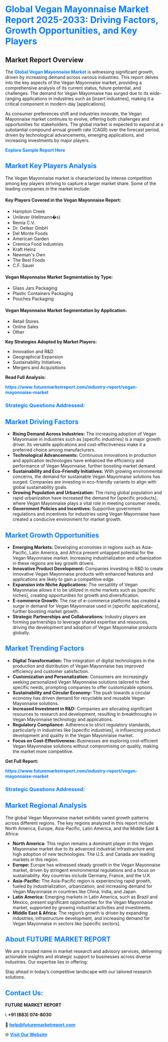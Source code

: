 <h1 style="color: #007BFF;">Global Vegan Mayonnaise Market Report 2025-2033: Driving Factors, Growth Opportunities, and Key Players</h1>

<section id="overview">
<h2>Market Report Overview</h2>
<p>The <a href="https://www.futuremarketreport.com/industry-report/vegan-mayonnaise-market" style="color: #007BFF; text-decoration: none;"><strong>Global Vegan Mayonnaise Market</strong></a> is witnessing significant growth, driven by increasing demand across various industries. This report delves into the key aspects of the Vegan Mayonnaise market, providing a comprehensive analysis of its current status, future potential, and challenges. The demand for Vegan Mayonnaise has surged due to its wide-ranging applications in industries such as [insert industries], making it a critical component in modern-day [applications].</p>
<p>As consumer preferences shift and industries innovate, the Vegan Mayonnaise market continues to evolve, offering both challenges and opportunities for stakeholders. The global market is expected to expand at a substantial compound annual growth rate (CAGR) over the forecast period, driven by technological advancements, emerging applications, and increasing investments by major players.</p>
</section>

<section id="overview">
<p><a href="https://www.futuremarketreport.com/request-sample/reportId=43165" style="color: #007BFF; text-decoration: none;"><strong>Explore Sample Report Here</strong></a></p>
</section>

<section id="key-players">
<h2 style="color: #007BFF;">Market Key Players Analysis</h2>
<p>The Vegan Mayonnaise market is characterized by intense competition among key players striving to capture a larger market share. Some of the leading companies in the market include:</p>
<h4>Key Players Covered in the Vegan Mayonnaise Report:</h4>
<ul><li>Hampton Creek</li><li>Unilever (Hellmann�s)</li><li>Remia C.V.</li><li>Dr. Oetker GmbH</li><li>Del Monte Foods</li><li>American Garden</li><li>Cremica Food Industries</li><li>Kraft Heinz</li><li>Newman&#039;s Own</li><li>The Best Foods</li><li>C.F. Sauer</li></ul>
<h4>Vegan Mayonnaise Market Segmentation by Type:</h4>
<ul><li>Glass Jars Packaging</li><li>Plastic Containers Packaging</li><li>Pouches Packaging</li></ul>

<h4>Vegan Mayonnaise Market Segmentation by Application:</h4>
<ul><li>Retail Stores</li><li>Online Sales</li><li>Other</li></ul>
<p><strong>Key Strategies Adopted by Market Players:</strong></p>
<ul>
<li>Innovation and R&D</li>
<li>Geographical Expansion</li>
<li>Sustainability Initiatives</li>
<li>Mergers and Acquisitions</li>
</ul>
</section>

<section>
<p><strong>Read Full Analysis: </strong></p><a href="https://www.futuremarketreport.com/industry-report/vegan-mayonnaise-market" style="color: #007BFF; text-decoration: none;"><strong>https://www.futuremarketreport.com/industry-report/vegan-mayonnaise-market</strong></a>
<h3 style="color: #007BFF;">Strategic Questions Addressed:</h3>
</section>

<section id="driving-factors">
<h2 style="color: #007BFF;">Market Driving Factors</h2>
<ul>
<li><strong>Rising Demand Across Industries:</strong> The increasing adoption of Vegan Mayonnaise in industries such as [specific industries] is a major growth driver. Its versatile applications and cost-effectiveness make it a preferred choice among manufacturers.</li>
<li><strong>Technological Advancements:</strong> Continuous innovations in production and application technologies have enhanced the efficiency and performance of Vegan Mayonnaise, further boosting market demand.</li>
<li><strong>Sustainability and Eco-Friendly Initiatives:</strong> With growing environmental concerns, the demand for sustainable Vegan Mayonnaise solutions has surged. Companies are investing in eco-friendly variants to align with global sustainability goals.</li>
<li><strong>Growing Population and Urbanization:</strong> The rising global population and rapid urbanization have increased the demand for [specific products], where Vegan Mayonnaise plays a vital role in meeting consumer needs.</li>
<li><strong>Government Policies and Incentives:</strong> Supportive government regulations and incentives for industries using Vegan Mayonnaise have created a conducive environment for market growth.</li>
</ul>
</section>

<section id="growth-opportunities">
<h2 style="color: #007BFF;">Market Growth Opportunities</h2>
<ul>
<li><strong>Emerging Markets:</strong> Developing economies in regions such as Asia-Pacific, Latin America, and Africa present untapped potential for the Vegan Mayonnaise market. Increasing industrialization and urbanization in these regions are key growth drivers.</li>
<li><strong>Innovative Product Development:</strong> Companies investing in R&D to create innovative Vegan Mayonnaise products with enhanced features and applications are likely to gain a competitive edge.</li>
<li><strong>Expansion into Niche Applications:</strong> The versatility of Vegan Mayonnaise allows it to be utilized in niche markets such as [specific niches], creating opportunities for growth and diversification.</li>
<li><strong>E-commerce Growth:</strong> The rise of e-commerce platforms has created a surge in demand for Vegan Mayonnaise used in [specific applications], further boosting market growth.</li>
<li><strong>Strategic Partnerships and Collaborations:</strong> Industry players are forming partnerships to leverage shared expertise and resources, driving the development and adoption of Vegan Mayonnaise products globally.</li>
</ul>
</section>

<section id="trending-factors">
<h2 style="color: #007BFF;">Market Trending Factors</h2>
<ul>
<li><strong>Digital Transformation:</strong> The integration of digital technologies in the production and distribution of Vegan Mayonnaise has improved efficiency and customer satisfaction.</li>
<li><strong>Customization and Personalization:</strong> Consumers are increasingly seeking personalized Vegan Mayonnaise solutions tailored to their specific needs, prompting companies to offer customizable options.</li>
<li><strong>Sustainability and Circular Economy:</strong> The push towards a circular economy has driven demand for recyclable and reusable Vegan Mayonnaise solutions.</li>
<li><strong>Increased Investment in R&D:</strong> Companies are allocating significant resources to research and development, resulting in breakthroughs in Vegan Mayonnaise technology and applications.</li>
<li><strong>Regulatory Compliance:</strong> Adherence to strict regulatory standards, particularly in industries like [specific industries], is influencing product development and quality in the Vegan Mayonnaise market.</li>
<li><strong>Focus on Cost-Effectiveness:</strong> Businesses are exploring cost-efficient Vegan Mayonnaise solutions without compromising on quality, making the market more competitive.</li>
</ul>
</section>

<section>
<p><strong>Get Full Report: </strong></p><a href="https://www.futuremarketreport.com/industry-report/vegan-mayonnaise-market" style="color: #007BFF; text-decoration: none;"><strong>https://www.futuremarketreport.com/industry-report/vegan-mayonnaise-market</strong></a>
<h3 style="color: #007BFF;">Strategic Questions Addressed:</h3>
</section>


<section id="regional-analysis">
<h2 style="color: #007BFF;">Market Regional Analysis</h2>
<p>The global Vegan Mayonnaise market exhibits varied growth patterns across different regions. The key regions analyzed in this report include North America, Europe, Asia-Pacific, Latin America, and the Middle East & Africa:</p>
<ul>
<li><strong>North America:</strong> This region remains a dominant player in the Vegan Mayonnaise market due to its advanced industrial infrastructure and high adoption of new technologies. The U.S. and Canada are leading markets in this region.</li>
<li><strong>Europe:</strong> Europe has witnessed steady growth in the Vegan Mayonnaise market, driven by stringent environmental regulations and a focus on sustainability. Key countries include Germany, France, and the U.K.</li>
<li><strong>Asia-Pacific:</strong> The Asia-Pacific region is experiencing rapid growth, fueled by industrialization, urbanization, and increasing demand for Vegan Mayonnaise in countries like China, India, and Japan.</li>
<li><strong>Latin America:</strong> Emerging markets in Latin America, such as Brazil and Mexico, present significant opportunities for the Vegan Mayonnaise market, supported by growing industrial activities and investments.</li>
<li><strong>Middle East & Africa:</strong> The region’s growth is driven by expanding industries, infrastructure development, and increasing demand for Vegan Mayonnaise in sectors like [specific sectors].</li>
</ul>
</section>

<footer>
<h2 style="color: #007BFF;">About FUTURE MARKET REPORT</h2>
<p>We are a trusted name in market research and advisory services, delivering actionable insights and strategic support to businesses across diverse industries. Our expertise lies in offering:</p>

<p>Stay ahead in today’s competitive landscape with our tailored research solutions.</p>

<h2 style="color: #007BFF;">Contact Us:</h2>
<p><strong>FUTURE MARKET REPORT</strong></p>
<p>📞 <strong>+91 (883) 074-8030</strong></p>
<p>📧 <strong><a href="mailto:help@futuremarketreport.com" style="color: #007BFF;">help@futuremarketreport.com</a></strong></p>
<p>🌐 <strong><a href="https://www.futuremarketreport.com/" style="color: #007BFF;">Visit Our Website</a></strong></p>
</footer>